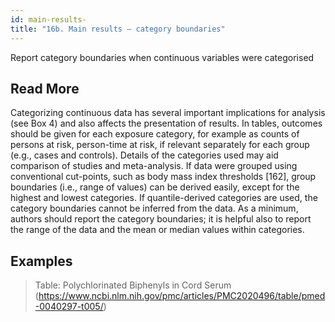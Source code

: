 ```yaml
---
id: main-results-
title: "16b. Main results – category boundaries"
---
```

Report category boundaries when continuous variables were categorised

## Read More

Categorizing continuous data has several important implications for analysis (see Box 4) and also affects the presentation of results. In tables, outcomes should be given for each exposure category, for example as counts of persons at risk, person-time at risk, if relevant separately for each group (e.g., cases and controls). Details of the categories used may aid comparison of studies and meta-analysis. If data were grouped using conventional cut-points, such as body mass index thresholds [162], group boundaries (i.e., range of values) can be derived easily, except for the highest and lowest categories. If quantile-derived categories are used, the category boundaries cannot be inferred from the data. As a minimum, authors should report the category boundaries; it is helpful also to report the range of the data and the mean or median values within categories.

## Examples

> Table: Polychlorinated Biphenyls in Cord Serum (https://www.ncbi.nlm.nih.gov/pmc/articles/PMC2020496/table/pmed-0040297-t005/) 